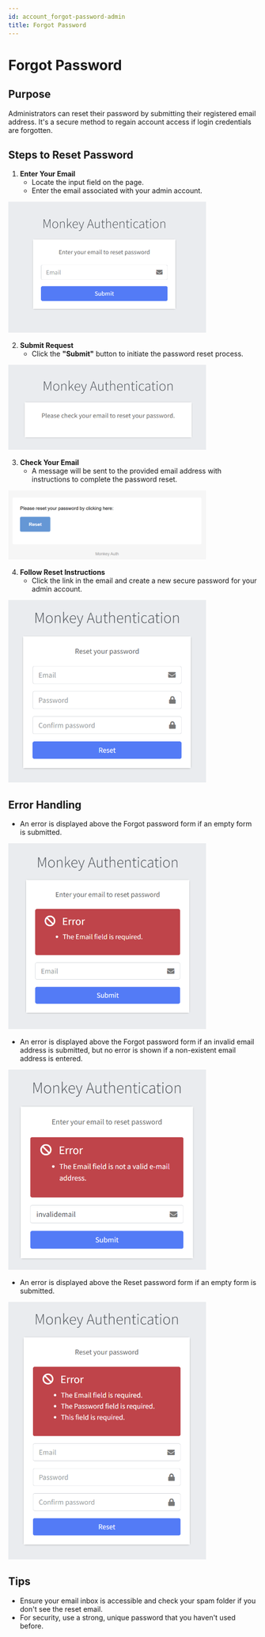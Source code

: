 ```yaml
---
id: account_forgot-password-admin
title: Forgot Password
---
```


# Forgot Password

## Purpose
Administrators can reset their password by submitting their registered email address. It's a secure method to regain account access if login credentials are forgotten.

## Steps to Reset Password

1. **Enter Your Email**
   - Locate the input field on the page.
   - Enter the email associated with your admin account.

<img src="../images/ForgotPasswordAdmin.png" alt="Forgot password" width="400"/>

2. **Submit Request**
   - Click the **"Submit"** button to initiate the password reset process.


<img src="../images/ForgotPasswordAdminConfirmation.png" alt="Forgot password confirmation" width="400"/>

3. **Check Your Email**
   - A message will be sent to the provided email address with instructions to complete the password reset.

<img src="../images/ForgotPasswordAdminEmail.png" alt="Forgot password email" width="400"/>

4. **Follow Reset Instructions**
   - Click the link in the email and create a new secure password for your admin account.

<img src="../images/ResetPassword.png" alt="Reset password" width="400"/>

## Error Handling
- An error is displayed above the Forgot password form if an empty form is submitted.

<img src="../images/ForgotPasswordEmailRequiredError.png" alt="Email required error" width="400"/>

- An error is displayed above the Forgot password form if an invalid email address is submitted, but no error is shown if a non-existent email address is entered.

<img src="../images/ForgotPasswordInvalidEmailError.png" alt="Invalid email error" width="400"/>

- An error is displayed above the Reset password form if an empty form is submitted.

<img src="../images/ResetPasswordRequiredError.png" alt="Reset password details required error" width="400"/>

## Tips
- Ensure your email inbox is accessible and check your spam folder if you don't see the reset email.
- For security, use a strong, unique password that you haven't used before.
